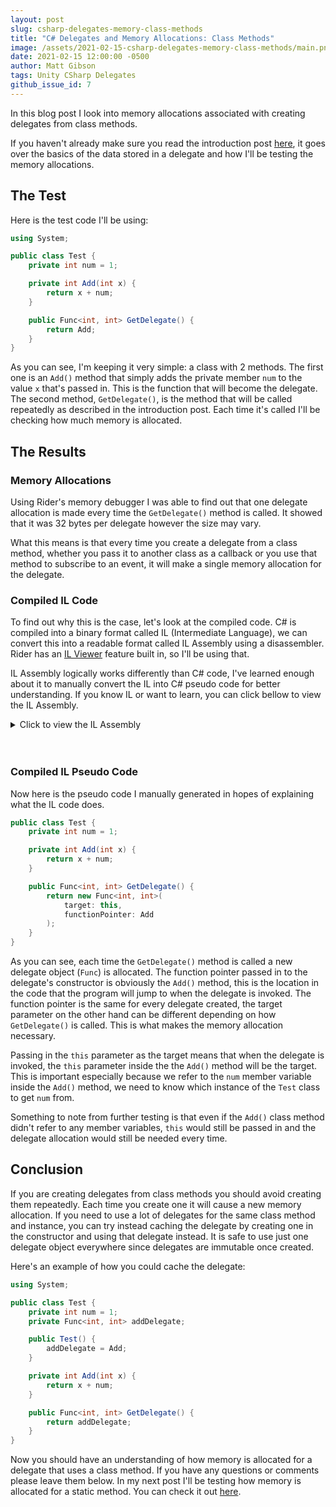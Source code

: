 ```yaml
---
layout: post
slug: csharp-delegates-memory-class-methods
title: "C# Delegates and Memory Allocations: Class Methods"
image: /assets/2021-02-15-csharp-delegates-memory-class-methods/main.png 
date: 2021-02-15 12:00:00 -0500
author: Matt Gibson
tags: Unity CSharp Delegates
github_issue_id: 7
---
```


In this blog post I look into memory allocations associated with creating delegates from class methods.

<!--more-->

If you haven't already make sure you read the introduction post [here](/blog/csharp-delegates-memory-intro), it goes over the basics of the data stored in a delegate and how I'll be testing the memory allocations.

## The Test
Here is the test code I'll be using:

```csharp
using System;

public class Test {
	private int num = 1;

	private int Add(int x) {
		return x + num;
	}

	public Func<int, int> GetDelegate() {
		return Add;
	}
}
```

As you can see, I'm keeping it very simple: a class with 2 methods. The first one is an `Add()` method that simply adds the private member `num` to the value `x` that's passed in. This is the function that will become the delegate. The second method, `GetDelegate()`, is the method that will be called repeatedly as described in the introduction post. Each time it's called I'll be checking how much memory is allocated.

## The Results
### Memory Allocations
Using Rider's memory debugger I was able to find out that one delegate allocation is made every time the `GetDelegate()` method is called. It showed that it was 32 bytes per delegate however the size may vary.

What this means is that every time you create a delegate from a class method, whether you pass it to another class as a callback or you use that method to subscribe to an event, it will make a single memory allocation for the delegate.

### Compiled IL Code
To find out why this is the case, let's look at the compiled code. C# is compiled into a binary format called IL (Intermediate Language), we can convert this into a readable format called IL Assembly using a disassembler. Rider has an [IL Viewer](https://www.jetbrains.com/help/rider/Viewing_Intermediate_Language.html) feature built in, so I'll be using that.

IL Assembly logically works differently than C# code, I've learned enough about it to manually convert the IL into C# pseudo code for better understanding. If you know IL or want to learn, you can click bellow to view the IL Assembly.

<details>
  <summary>Click to view the IL Assembly</summary>

  ```
  .class public auto ansi beforefieldinit
    Test
      extends [mscorlib]System.Object
  {

    .field private int32 num

    .method private hidebysig instance int32
      Add(
        int32 x
      ) cil managed
    {
      .maxstack 8

      // [7 3 - 7 18]
      IL_0000: ldarg.1      // x
      IL_0001: ldarg.0      // this
      IL_0002: ldfld        int32 Test::num
      IL_0007: add
      IL_0008: ret

    } // end of method Test::Add

    .method public hidebysig instance class [mscorlib]System.Func`2<int32, int32>
      GetDelegate() cil managed
    {
      .maxstack 8

      // [11 3 - 11 14]
      IL_0000: ldarg.0      // this
      IL_0001: ldftn        instance int32 Test::Add(int32)
      IL_0007: newobj       instance void class [mscorlib]System.Func`2<int32, int32>::.ctor(object, native int)
      IL_000c: ret

    } // end of method Test::GetDelegate

    .method public hidebysig specialname rtspecialname instance void
      .ctor() cil managed
    {
      .maxstack 8

      // [4 2 - 4 22]
      IL_0000: ldarg.0      // this
      IL_0001: ldc.i4.1
      IL_0002: stfld        int32 Test::num
      IL_0007: ldarg.0      // this
      IL_0008: call         instance void [mscorlib]System.Object::.ctor()
      IL_000d: ret

    } // end of method Test::.ctor
  } // end of class Test

  ```
</details>
<br/><br/>

### Compiled IL Pseudo Code
Now here is the pseudo code I manually generated in hopes of explaining what the IL code does.

```c#
public class Test {
	private int num = 1;

	private int Add(int x) {
		return x + num;
	}

	public Func<int, int> GetDelegate() {
		return new Func<int, int>(
			target: this,
			functionPointer: Add
		);
	}
}
```

As you can see, each time the `GetDelegate()` method is called a new delegate object (`Func`) is allocated. The function pointer passed in to the delegate's constructor is obviously the `Add()` method, this is the location in the code that the program will jump to when the delegate is invoked. The function pointer is the same for every delegate created, the target parameter on the other hand can be different depending on how `GetDelegate()` is called. This is what makes the memory allocation necessary.

Passing in the `this` parameter as the target means that when the delegate is invoked, the `this` parameter inside the the `Add()` method will be the target. This is important especially because we refer to the `num` member variable inside the `Add()` method, we need to know which instance of the `Test` class to get `num` from.

Something to note from further testing is that even if the  `Add()` class method didn't refer to any member variables, `this` would still be passed in and the delegate allocation would still be needed every time.

## Conclusion
If you are creating delegates from class methods you should avoid creating them repeatedly. Each time you create one it will cause a new memory allocation. If you need to use a lot of delegates for the same class method and instance, you can try instead caching the delegate by creating one in the constructor and using that delegate instead. It is safe to use just one delegate object everywhere since delegates are immutable once created.

Here's an example of how you could cache the delegate:
```csharp
using System;

public class Test {
	private int num = 1;
	private Func<int, int> addDelegate;

	public Test() {
		addDelegate = Add;
	}

	private int Add(int x) {
		return x + num;
	}

	public Func<int, int> GetDelegate() {
		return addDelegate;
	}
}
```

Now you should have an understanding of how memory is allocated for a delegate that uses a class method. If you have any questions or comments please leave them below. In my next post I'll be testing how memory is allocated for a static method. You can check it out [here](/blog/csharp-delegates-memory-static-methods).
